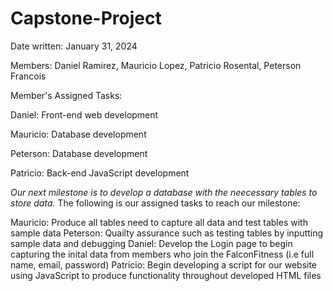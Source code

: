 # Capstone-Project
Date written: January 31, 2024

Members: Daniel Ramirez, Mauricio Lopez, Patricio Rosental, Peterson Francois

Member's Assigned Tasks:

Daniel: Front-end web development

Mauricio: Database development

Peterson: Database development

Patricio: Back-end JavaScript development

*Our next milestone is to develop a database with the neecessary tables to store data.*
The following is our assigned tasks to reach our milestone:

Mauricio: Produce all tables need to capture all data and test tables with sample data
Peterson: Quailty assurance such as testing tables by inputting sample data and debugging
Daniel: Develop the Login page to begin capturing the inital data from members who join the FalconFitness (i.e full name, email, password)
Patricio: Begin developing a script for our website using JavaScript to produce functionality throughout developed HTML files



